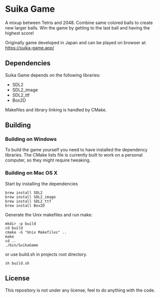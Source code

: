 # Suika Game

A mixup between Tetris and 2048. Combine same colored balls to create new larger balls.
Win the game by getting to the last ball and having the highest score!

Originally game developed in Japan and can be played on browser at:
https://suika-game.app/

## Dependencies

Suika Game depends on the following libraries:

 - SDL2
 - SDL2_image
 - SDL2_ttf
 - Box2D

Makefiles and library linking is handled by CMake.

## Building

### Building on Windows

To build the game yourself you need to have installed the dependency libraries.
The CMake lists file is currently built to work on a personal computer, so they might require tweaking.

### Building on Mac OS X

Start by installing the dependencies

```
brew install SDL2
brew install SDL2_image
brew install SDL2_ttf
brew install Box2D
```

Generate the Unix makefiles and run make:

```
mkdir -p build
cd build
cmake -G "Unix Makefiles" ..
make
cd ..
./bin/SuikaGame
```

or use build.sh in projects root directory.

```
sh build.sh
```

## License

This repository is not under any license, feel to do anything with the code.